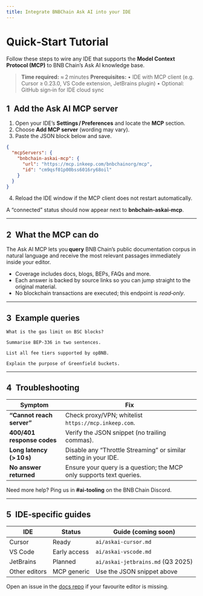 ```yaml
---
title: Integrate BNBChain Ask AI into your IDE
---
```


# Quick‑Start Tutorial

Follow these steps to wire any IDE that supports the **Model Context Protocol (MCP)** to BNB Chain’s Ask AI knowledge base.

> **Time required:** ≈ 2 minutes
> **Prerequisites:**
> • IDE with MCP client (e.g. Cursor ≥ 0.23.0, VS Code extension, JetBrains plugin)
> • Optional: GitHub sign‑in for IDE cloud sync

## 1 Add the Ask AI MCP server

1. Open your IDE’s **Settings / Preferences** and locate the **MCP** section.
2. Choose **Add MCP server** (wording may vary).
3. Paste the JSON block below and save.

```json
{
  "mcpServers": {
    "bnbchain-askai-mcp": {
      "url": "https://mcp.inkeep.com/bnbchainorg/mcp",
      "id": "cm9qsf01p00bss6016ry68oil"
    }
  }
}
```

4. Reload the IDE window if the MCP client does not restart automatically.

A “connected” status should now appear next to **bnbchain‑askai‑mcp**.

---

## 2 What the MCP can do

The Ask AI MCP lets you **query** BNB Chain’s public documentation corpus in natural language and receive the most relevant passages immediately inside your editor.

* Coverage includes docs, blogs, BEPs, FAQs and more.
* Each answer is backed by source links so you can jump straight to the original material.
* No blockchain transactions are executed; this endpoint is *read‑only*.

---

## 3 Example queries

```text
What is the gas limit on BSC blocks?

Summarise BEP‑336 in two sentences.

List all fee tiers supported by opBNB.

Explain the purpose of Greenfield buckets.
```

---

## 4 Troubleshooting

| Symptom                    | Fix                                                                  |
| -------------------------- | -------------------------------------------------------------------- |
| **“Cannot reach server”**  | Check proxy/VPN; whitelist `https://mcp.inkeep.com`.                 |
| **400/401 response codes** | Verify the JSON snippet (no trailing commas).                        |
| **Long latency (> 10 s)**  | Disable any “Throttle Streaming” or similar setting in your IDE.     |
| **No answer returned**     | Ensure your query is a question; the MCP only supports text queries. |

Need more help? Ping us in **#ai‑tooling** on the BNB Chain Discord.

---

## 5 IDE‑specific guides

| IDE           | Status       | Guide (coming soon)               |
| ------------- | ------------ | --------------------------------- |
| Cursor        | Ready        | `ai/askai-cursor.md`              |
| VS Code       | Early access | `ai/askai-vscode.md`              |
| JetBrains     | Planned      | `ai/askai-jetbrains.md` (Q3 2025) |
| Other editors | MCP generic  | Use the JSON snippet above        |

Open an issue in the [docs repo](https://github.com/bnb-chain/docs-site/issues) if your favourite editor is missing.
